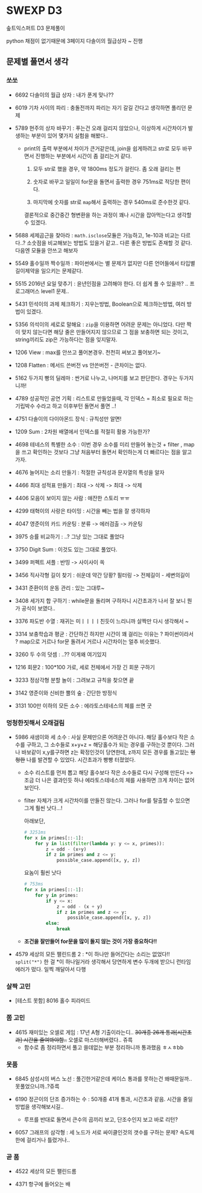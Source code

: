 # SWEXP D3

솦트익스퍼트 D3 문제풀이

python 채점이 없기때문에 3페이지 다솔이의 월급상자 ~ 진행

## 문제별 풀면서 생각

### 쏘쏘

- 6692 다솔이의 월급 상자 : 내가 푼게 맞나??

- 6019 기차 사이의 파리 : 충돌전까지 파리는 자기 갈길 간다고 생각하면 풀리던 문제

- 5789 현주의 상자 바꾸기 : 푸는건 오래 걸리지 않았으나, 이상하게 시간차이가 발생하는 부분이 있어 몇가지 실험을 해봤다..
    - print의 출력 부분에서 차이가 큰거같은데, join을 쉽게하려고 str로 모두 바꾸면서 진행하는 부분에서 시간이 좀 걸리는거 같다.

        1. 모두 str로 했을 경우, 약 1800ms 정도가 걸린다. 좀 오래 걸리는 편

        2. 숫자로 바꾸고 일일이 for문을 돌면서 출력한 경우 751ms로 적당한 편이다.

        3. 마지막에 숫자를 str로 `map`해서 출력하는 경우 540ms로 준수한것 같다.

        결론적으로 중간중간 형변환을 하는 과정이 꽤나 시간을 잡아먹는다고 생각할 수 있겠다.

- 5688 세제곱근을 찾아라 : `math.isclose`모듈은 가능하고, 1e-10과 비교는 다르다..? 소숫점을 비교해보는 방법도 있을거 같고.. 다른 좋은 방법도 존재할 것 같다. 다음엔 모듈을 안쓰고 해보자

- 5549 홀수일까 짝수일까 : 파이썬에서는 별 문제가 없지만 다른 언어들에서 타입별 길이제약을 일으키는 문제같다.

- 5515 2016년 요일 맞추기 : 윤년인점을 고려해야 한다. 더 쉽게 풀 수 있을까? .. 프로그래머스 level1 문제..

- 5431 민석이의 과제 체크하기 : 지우는방법, Boolean으로 체크하는방법, 여러 방법이 있겠다.

- 5356 의석이의 세로로 말해요 : `zip`을 이용하면 어려운 문제는 아니었다. 다만 짝이 맞지 않는다면 해당 줄은 만들어지지 않으므로 그 점을 보충하면 되는 것이고, string끼리도 zip은 가능하다는 점을 잊지말자.

- 1206 View : max를 안쓰고 풀어본경우. 천천히 써보고 풀어보기~

- 1208 Flatten : 메서드 쓴버전 vs 안쓴버전 - 큰차이는 없다.

- 5162 두가지 빵의 딜레마 : 싼거로 나누고, 나머지를 보고 판단한다. 경우는 두가지니까!

- 4789 성공적인 공연 기획 : 리스트로 만들었을때, 각 인덱스 = 최소로 필요로 하는 기립박수 수라고 하고 이후부턴 돌면서 풀면 ..!

- 4751 다솔이의 다이아몬드 장식 : 규칙성만 알면!

- 1209 Sum : 2차원 배열에서 인덱스를 적절히 활용 가능한가?

- 4698 테네스의 특별한 소수 : 이번 경우 소수를 미리 만들어 놓는것 + filter , map 을 쓰고 확인하는 것보다 그냥 처음부터 돌면서 확인하는게 더 빠르다는 점을 알고 가자.

- 4676 늘어지는 소리 만들기 : 적절한 규칙성과 문자열의 특성을 알자

- 4466 최대 성적표 만들기 : 최대 -> 삭제 -> 최대 -> 삭제

- 4406 모음이 보이지 않는 사람 : 애잔한 스토리 ㅠㅠ

- 4299 태혁이의 사랑은 타이밍 : 시간을 빼는 법을 잘 생각하자

- 4047 영준이의 카드 카운팅 : 분류 -> 에러검출 -> 카운팅

- 3975 승률 비교하기 : ..? 그냥 있는 그대로 풀었다

- 3750 Digit Sum : 이것도 있는 그대로 풀었다.

- 3499 퍼펙트 셔플 : 반띵 -> 사이사이 쏙

- 3456 직사각형 길이 찾기 : 쉬운데 약간 당황? 필터링 -> 전체길이 - 세변의길이

- 3431 준환이의 운동 관리 : 있는 그대루~

- 3408 세가지 합 구하기 : while문을 돌리며 구하자니 시간초과가 나서 잘 보니 뭔가 공식이 보였다..

- 3376 파도반 수열 : 재귀는 미ㅣㅣㅣㅣ친듯이 느리니까 살짝만 다시 생각해서 ~

- 3314 보충학습과 평균 : 간단하긴 하지만 시간이 꽤 걸리는 이유는 ? 파이썬이라서 ? map으로 거르나 for문 돌려서 거르나 시간차이는 얼추 비슷했다.

- 3260 두 수의 덧셈 : ..?? 이게왜 여기있지

- 1216 회문2 : 100*100 가로, 세로 전체에서 가장 긴 회문 구하기

- 3233 정삼각형 분할 놀이 : 그려보고 규칙을 찾으면 끝

- 3142 영준이와 신비한 뿔의 숲 : 간단한 방정식

- 3131 100만 이하의 모든 소수 : 에라토스테네스의 체를 쓰면 굿

### 멍청한짓해서 오래걸림

- 5986 새샘이와 세 소수 : 사실 문제만으론 어려운건 아니다. 해당 홀수보다 작은 소수를 구하고, 그 소수들로 x+y+z = 해당홀수가 되는 경우를 구하는것 뿐이다. 그러나 바보같이 x,y를구하면 z는 확정인것이 당연한데, z까지 모든 경우를 돌고있는 ~~멍청한~~ 나를 발견할 수 있었다. 시간초과가 빵빵 터졌었다. 
    - 소수 리스트를 먼저 뽑고 해당 홀수보다 작은 소수들로 다시 구성해 만든다 => 조금 더 나은 결과인듯 하나 에라토스테네스의 체를 사용하면 크게 차이는 없어보인다.
    - filter 자체가 크게 시간차이를 만들진 않는다. 그러나 for를 탈출할 수 있으면 그게 훨씬 낫다...!
    
        아래보단,
    
        ```python
        # 3251ms
        for x in primes[::-1]:
            for y in list(filter(lambda y: y <= x, primes)):
                z = odd - (x+y)
                if z in primes and z <= y:
                    possible_case.append([x, y, z])
        ```

        요놈이 훨씬 낫다 

        ```python
        # 753ms
        for x in primes[::-1]:
            for y in primes:
                if y <= x:
                    z = odd - (x + y)
                    if z in primes and z <= y:
                        possible_case.append([x, y, z])
                else:
                    break
        ```
    - __조건을 잘만들어 for문을 많이 돌지 않는 것이 가장 중요하다!!__

- 4579 세상의 모든 팰린드롬 2 : *이 하나만 들어간다는 소리는 없었다!! `split("*")` 한 걸  *이 하나일거라 생각해서 당연하게 변수 두개에 받으니 런타임 에러가 떴다. 일찍 깨달아서 다행

### 살짝 고민

- [테스트 못함] 8016 홀수 피라미드

### 쫌 고민

- 4615 재미있는 오셀로 게임 : 17년 A형 기출이라는디.. ~~30개중 26개 통과[시간초과] 시간을 줄여봐야함..~~ 오셀로 마스터해버렸다.. 쥬륵
    - 함수로 좀 정리하면서 풀고 쓸데없는 부분 정리하니까 통과했음 ㅎㅅㅎbb

### 못품

- 6845 삼성시의 버스 노선 : 풀긴한거같은데 케이스 통과를 못하는건 왜때문일까.. 못풀었으니까..?쥬륵

- 6190 정곤이의 단조 증가하는 수 : 50개중 41개 통과, 시간초과 같음. 시간을 줄일 방법을 생각해보시길..
    - 루프를 반대로 돌면서 큰수의 곱끼리 보고, 단조수인지 보고 바로 리턴?

- 6057 그래프의 삼각형 : 세 노드가 서로 싸이클인것의 갯수를 구하는 문제? 속도제한에 걸리거나 틀렸거나..

### 곧 품

- 4522 세상의 모든 팰린드롬 

- 4371 항구에 들어오는 배

